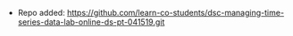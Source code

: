 
- Repo added: https://github.com/learn-co-students/dsc-managing-time-series-data-lab-online-ds-pt-041519.git
